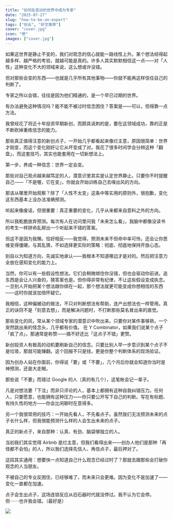 ```yaml
---
title: "如何在变动的世界中成为专家"
date: "2025-07-27"
slug: "how-to-be-an-expert"
tags: ["创业", "好文推荐"]
cover: "cover.jpg"
icon: "😎"
images: ["cover.jpg"]
---
```

如果这世界是静止不变的，我们对观念的信心就能一路线性上升。某个想法经得起越多样、越严格的考验，就越可能是真的。许多人其实默默相信这一点——对「人性」这种变化不大的领域来说，这么想或许没错。



但对那些会变的东西——也就是几乎所有其他事物——你就不能再这样信任自己的判断了。



专家之所以会错，往往是因为他们精通的，是一个早已过期的世界。



有办法避免这种情况吗？能不能不被过时信念困住？答案是——可以，但得靠一点方法。



我曾经花了将近十年投资早期新创，而颇具讽刺的是，要在这领域成功，靠的正是不断砍掉重练信念的能力。



那些真正值得注意的新创点子，一开始几乎都看起来像烂主意，原因很简单：世界才刚变，而这个变化刚好让它从坏变成了对。我花了很多时间学会分辨这种「翻盘」，而这套技巧，其实也能套用在一切新想法上。



第一步，养成一种信念：世界一定会变。



那些对自己观点越来越笃定的人，潜意识里其实是认定世界静止。只要你不时提醒自己——「不是喔，它在变」，你就会开始训练自己去嗅出风的方向。



那该从哪里开始观察？除了「人性不太变」这条中等实用的原则外，很抱歉，变化这东西基本上没办法准确预测。



听起来像废话，但很重要：真正重要的变化，几乎从来都来自意料之外的方向。



所以我乾脆放弃预测。每次有人在访问里问我「未来怎么看」，我脑中都像没读书的考生一样拼命乱掰出一个听起来不错的答案。



但这不是因为我懒。恰好相反——我觉得，预测未来不但命中率可怜，还会让你思维变得僵硬。与其乱猜，不如选择更实际的策略：彻底、彻底地保持开放心态。



别自以为知道方向，先诚实地承认——我根本不知道哪边才是对的。然后把注意力全放在感知变化的能力上。



当然，你可以有一些假设性想法。它们会稍微绑住你没错，但也会驱动你前进。追东西是会让人兴奋的，猜答案也是。但你得非常有纪律，不让这些假设变成执念。
一旦别人开始把某个想法跟你绑在一起，那个想法就更可能变成你想相信的东西——这时你就该加倍怀疑它。



我相信，这种偏被动的做法，不只对判断想法有帮助，连产出想法也一样管用。真正的诀窍不是「刻意去想」，而是解决问题时，不打断那些莫名冒出来的直觉。



那些变化的风，常从某个领域专家的潜意识中吹出来。只要你对某件事够熟，一个突然跳出来的怪念头，几乎都有价值。
在 Y Combinator，如果我们说某个点子「疯了点」，那通常是称赞——搞不好还比「这点子不错」更赞。



新创投资人有极高的动机要刷新自己的信念。只要比别人早一步意识到某个点子不是垃圾，那就可能赚翻。这个回报不只是钱，更是你整个判断体系的现场验证。



因为创办人站在你面前，你得说「要」或「不要」，几个月后你就会知道你当时是神预测，还是大走眼。



那些说「不要」而错过 Google 的人（真的有几个），这笔帐会记一辈子。



凡是对想法要「下注」而非只评论的人，基本上都拥有这种自我纠错压力。任何人，只要愿意，也能拥有这种压力——你只要公开写下自己的判断。写在有标题、有持久性的地方——你会比闲聊时在意得多。



另一个我很常用的技巧：一开始先看人，不先看点子。虽然我们无法预测未来的点子长什么样，但我很能预测什么样的人会生出未来的点子。



真正的新点子，来自那种：认真、有劲、脑袋够独立的人。



当初我们其实觉得 Airbnb 是烂主意，但我们看得出来——创办人他们是那种「再怪都不会怕」的人，所以我们选择先信人、再信点子，最后押对了。



这招其实通用：想要快一点知道自己什么观念已经过时了？那就去跟那些会打破你观念的人当朋友。



不被自己的专业反困住，已经够难了，而未来只会更难。因为变化不是加速了——变化一直都在加速。



点子会生出点子，这场连锁反应从旧石器时代就没停过。我不认为它会停。
但⋯⋯也许我会错。（最好是）




![](https://prod-files-secure.s3.us-west-2.amazonaws.com/112d0858-5090-4d34-a606-b75eb8d65fd2/46476355-9cf3-4e99-9b7a-3531bc426380/1000202064.png?X-Amz-Algorithm=AWS4-HMAC-SHA256&X-Amz-Content-Sha256=UNSIGNED-PAYLOAD&X-Amz-Credential=ASIAZI2LB46634XY5JUT%2F20251004%2Fus-west-2%2Fs3%2Faws4_request&X-Amz-Date=20251004T033507Z&X-Amz-Expires=3600&X-Amz-Security-Token=IQoJb3JpZ2luX2VjELv%2F%2F%2F%2F%2F%2F%2F%2F%2F%2FwEaCXVzLXdlc3QtMiJIMEYCIQCLmuJwiFMvWfzUFH5ATAD3GuBM4b7Guq05SavBS%2BGKHwIhAMSaKlbh2wiM%2Fh%2FyWCLEkPlWVYMn9hkTTBjNYxKyg04BKv8DCFQQABoMNjM3NDIzMTgzODA1IgxU1uuKMhWusXKO00cq3AOlY%2FBdc72g3TVfKv8BWs4PZxQ6lWgQljd31hQk8MPnxNtlPG99dS%2BBKoDrBQIAELlFbu%2ByB4Fs39YsmfU4nnezi3gM3AwluO8%2F7JmIvHoT%2BmZU7x6FuPRn5NDxTjJr%2FiIQTurmQ%2B%2Blw7Is09%2FEQYZznjVsSOFV7XiW%2B%2FL%2FSt0XGZasVigB3bSXrpvgRhOxT%2FMpTQhesDa4V7kJR%2FQ%2BwTl4mC%2FjOIgwuoX9yrZdtB9BAhmieyYrYg2YyIXeoamh7YbcS%2FqZI20iY3La6mPcoYG39RP5swufWaPU2IhlsMIEDkPbgBgiYW%2BangpZGUQ5Ua1Q7RWEnxTbY7ODj5B0vdN6339T%2FYYM0mmh2%2Bxo8EInIQQahTsLRZ0%2BAZ%2Bw%2Fb2WNtJJq1QViXO%2FTyxkgueYZYKIJ%2BstlhhwExS0aFcG%2FRLOBu7iNwFdonBtxZxONWis2tEDbHAt%2F98o2vCKM4vX6lXdP8ki8NGlxhWSzNY31sY3ci9rnWZZMA5BX4uCHiTAlh6KPGmQhVIuhrZJkJyEcFBZL%2B%2F7lErH%2FIm3qhdue%2BOcwaMnZj8C67O%2Bz45A72%2FoXhVBzK9ieqwhheDVlvo9Otpw%2BtlcmWSh%2FZ2IW4kMmXMTQfK4FfSCYiq8Xf8czzD%2Fn4LHBjqkARCEYrA1y4c9v7Z%2BQXRA%2BtPwiAlaCM%2BeSHr21vGQ2MIgUxkwjDN0Fs0sqkt%2FYfPrGD%2FmRaBtwf5sp8%2FXPVXVDswH%2BIObdfHNtP15bh5WwTKF6IfxDNLU0qaGToo28hZGNcK662WOleXTPfxaU%2FhzD3Oy1ls5X%2BRrKpDrrjLOuDNZbcHBqQiKfsx0bB6DuHsEeq0PcQx%2FLNDxGtlIZ3BiX7HapQni&X-Amz-Signature=c8bc723b6bceb876c7662824c0ce3af64382639cada844a1bedaac3c354f0ba9&X-Amz-SignedHeaders=host&x-amz-checksum-mode=ENABLED&x-id=GetObject)

